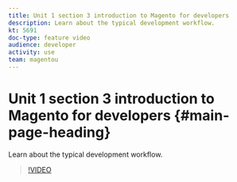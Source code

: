 ```yaml
---
title: Unit 1 section 3 introduction to Magento for developers
description: Learn about the typical development workflow.
kt: 5691
doc-type: feature video
audience: developer
activity: use
team: magentou
---
```


# Unit 1 section 3 introduction to Magento for developers {#main-page-heading}

Learn about the typical development workflow.

>[!VIDEO](https://video.tv.adobe.com/v/36193?quality=12&learn=on)
